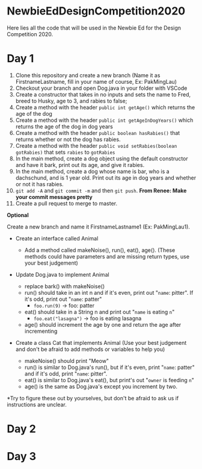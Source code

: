 # NewbieEdDesignCompetition2020

Here lies all the code that will be used in the Newbie Ed for the Design Competition 2020.

# Day 1

1) Clone this repository and create a new branch (Name it as FirstnameLastname, fill in your name of course, Ex: PakMingLau)
2) Checkout your branch and open Dog.java in your folder with VSCode
3) Create a constructor that takes in no inputs and sets the name to Fred, breed to Husky, age to 3, and rabies to false;
4) Create a method with the header `public int getAge()` which returns the age of the dog
5) Create a method with the header `public int getAgeInDogYears()` which returns the age of the dog in dog years
6) Create a method with the header `public boolean hasRabies()` that returns whether or not the dog has rabies.
7) Create a method with the header `public void setRabies(boolean gotRabies)` that sets `rabies` to `gotRabies`
8) In the main method, create a dog object using the default constructor and have it bark, print out its age, and give it rabies.
9) In the main method, create a dog whose name is bar, who is a dachschund, and is 1 year old. Print out its age in dog years and whether or not it has rabies.
10) `git add -A` and `git commit -m` and then `git push`. **From Renee: Make your commit messages pretty**
11) Create a pull request to merge to master.

**Optional**

Create a new branch and name it FirstnameLastname1 (Ex: PakMingLau1).
- Create an interface called Animal
    - Add a method called makeNoise(), run(), eat(), age(). (These methods could have parameters and are missing return types, use your best judgement) 
- Update Dog.java to implement Animal
    - replace bark() with makeNoise()
    - run() should take in an int n and if it's even, print out "`name`: pitter". If it's odd, print out "`name`: patter"
        - `foo.run(9)` -> foo: patter
    - eat() should take in a String n and print out "`name` is eating `n`"
        - `foo.eat("lasagna")` -> foo is eating lasagna
    - age() should increment the age by one and return the age after incrementing

- Create a class Cat that implements Animal (Use your best judgement and don't be afraid to add methods or variables to help you)
    - makeNoise() should print "Meow"
    - run() is similar to Dog.java's run(), but if it's even, print "`name`: patter" and if it's odd, print "`name`: pitter".
    - eat() is similar to Dog.java's eat(), but print's out "`owner` is feeding `n`"
    - age() is the same as Dog.java's except you increment by two.

*Try to figure these out by yourselves, but don't be afraid to ask us if instructions are unclear.

# Day 2

# Day 3
